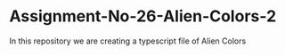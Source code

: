 # Assignment-No-26-Alien-Colors-2
In this repository we are creating a typescript file of Alien Colors
